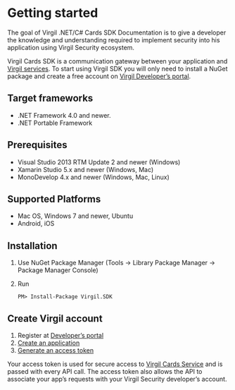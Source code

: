 # Getting started

The goal of Virgil .NET/C# Cards SDK Documentation is to give a developer the knowledge and understanding required to implement 
security into his application using Virgil Security ecosystem.

Virgil Cards SDK is a communication gateway between your application and [Virgil services](https://stg.virgilsecurity.com/docs/services/services).
To start using Virgil SDK you will only need to install a NuGet package and create a free account on [Virgil Developer’s 
portal](https://developer.virgilsecurity.com/account/signup).

## Target frameworks
 - .NET Framework 4.0 and newer.
 - .NET Portable Framework

## Prerequisites
 - Visual Studio 2013 RTM Update 2 and newer (Windows)
 - Xamarin Studio 5.x and newer (Windows, Mac)
 - MonoDevelop 4.x and newer (Windows, Mac, Linux)

## Supported Platforms
 - Mac OS, Windows 7 and newer, Ubuntu
 - Android, iOS
 
## Installation

1.	Use NuGet Package Manager (Tools -> Library Package Manager -> Package Manager Console)
2.	Run

	`PM> Install-Package Virgil.SDK`

## Create Virgil account

1.	Register at [Developer’s portal](https://developer.virgilsecurity.com/account/signup)
2.	[Create an application](https://stg.virgilsecurity.com/docs/faq/create-app) 
3.	[Generate an access token](https://stg.virgilsecurity.com/docs/faq/add-access-token)

Your access token is used for secure access to [Virgil Cards Service](https://stg.virgilsecurity.com/docs/services/cards/v4.0(latest)/cards-service) and is passed with every 
API call. The access token also allows the API to associate your app’s requests with your Virgil Security developer’s account.